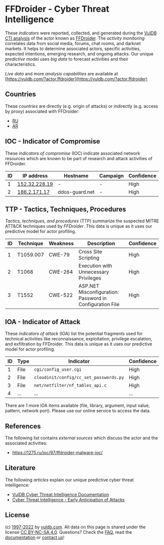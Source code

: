# FFDroider - Cyber Threat Intelligence

These _indicators_ were reported, collected, and generated during the [VulDB CTI analysis](https://vuldb.com/?kb.cti) of the actor known as [FFDroider](https://vuldb.com/?actor.ffdroider). The _activity monitoring_ correlates data from social media, forums, chat rooms, and darknet markets. It helps to determine associated actors, specific activities, expected intentions, emerging research, and ongoing attacks. Our unique _predictive model_ uses _big data_ to forecast activities and their characteristics.

_Live data_ and more _analysis capabilities_ are available at [https://vuldb.com/?actor.ffdroider](https://vuldb.com/?actor.ffdroider)

## Countries

These _countries_ are directly (e.g. origin of attacks) or indirectly (e.g. access by proxy) associated with FFDroider:

* [RU](https://vuldb.com/?country.ru)
* [AR](https://vuldb.com/?country.ar)

## IOC - Indicator of Compromise

These _indicators of compromise_ (IOC) indicate associated network resources which are known to be part of research and attack activities of FFDroider.

ID | IP address | Hostname | Campaign | Confidence
-- | ---------- | -------- | -------- | ----------
1 | [152.32.228.19](https://vuldb.com/?ip.152.32.228.19) | - | - | High
2 | [186.2.171.17](https://vuldb.com/?ip.186.2.171.17) | ddos-guard.net | - | High

## TTP - Tactics, Techniques, Procedures

_Tactics, techniques, and procedures_ (TTP) summarize the suspected MITRE ATT&CK techniques used by _FFDroider_. This data is unique as it uses our predictive model for actor profiling.

ID | Technique | Weakness | Description | Confidence
-- | --------- | -------- | ----------- | ----------
1 | T1059.007 | CWE-79 | Cross Site Scripting | High
2 | T1068 | CWE-264 | Execution with Unnecessary Privileges | High
3 | T1552 | CWE-522 | ASP.NET Misconfiguration: Password in Configuration File | High

## IOA - Indicator of Attack

These _indicators of attack_ (IOA) list the potential fragments used for technical activities like reconnaissance, exploitation, privilege escalation, and exfiltration by FFDroider. This data is unique as it uses our predictive model for actor profiling.

ID | Type | Indicator | Confidence
-- | ---- | --------- | ----------
1 | File | `cgi/config_user.cgi` | High
2 | File | `cloudinit/config/cc_set_passwords.py` | High
3 | File | `net/netfilter/nf_tables_api.c` | High
4 | ... | ... | ...

There are 1 more IOA items available (file, library, argument, input value, pattern, network port). Please use our online service to access the data.

## References

The following list contains _external sources_ which discuss the actor and the associated activities:

* https://1275.ru/ioc/97/ffdroider-malware-ioc/

## Literature

The following _articles_ explain our unique predictive cyber threat intelligence:

* [VulDB Cyber Threat Intelligence Documentation](https://vuldb.com/?kb.cti)
* [Cyber Threat Intelligence - Early Anticipation of Attacks](https://www.scip.ch/en/?labs.20201022)

## License

(c) [1997-2022](https://vuldb.com/?kb.changelog) by [vuldb.com](https://vuldb.com/?kb.about). All data on this page is shared under the license [CC BY-NC-SA 4.0](https://creativecommons.org/licenses/by-nc-sa/4.0/). Questions? Check the [FAQ](https://vuldb.com/?kb.faq), read the [documentation](https://vuldb.com/?kb) or [contact us](https://vuldb.com/?contact)!
